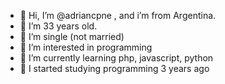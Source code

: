 - 👋 Hi, I’m @adriancpne , and i’m from Argentina.
- 👀 I’m 33 years old.
- 👀 I’m single (not married)
- 👀 I’m interested in programming
- 🌱 I’m currently learning php, javascript, python
- 👀 I started studying programming 3 years ago

<!---
adriancpne/adriancpne is a ✨ special ✨ repository because its `README.md` (this file) appears on your GitHub profile.
You can click the Preview link to take a look at your changes.
--->
